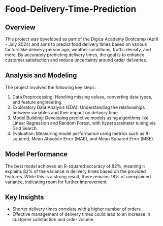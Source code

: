 # Food-Delivery-Time-Prediction

## Overview

This project was developed as part of the Digica Academy Bootcamp (April - July 2024) and aims to predict food delivery times based on various factors like delivery person age, weather conditions, traffic density, and more. By accurately predicting delivery times, the goal is to enhance customer satisfaction and reduce uncertainty around order deliveries.

## Analysis and Modeling

The project involved the following key steps:

1. Data Preprocessing: Handling missing values, converting data types, and feature engineering.
2. Exploratory Data Analysis (EDA): Understanding the relationships between variables and their impact on delivery time.
3. Model Building: Developing predictive models using algorithms like Linear Regression and Random Forest, with hyperparameter tuning via Grid Search.
4. Evaluation: Measuring model performance using metrics such as R-squared, Mean Absolute Error (MAE), and Mean Squared Error (MSE).

## Model Performance

The best model achieved an R-squared accuracy of 82%, meaning it explains 82% of the variance in delivery times based on the provided features. While this is a strong result, there remains 18% of unexplained variance, indicating room for further improvement.

## Key Insights

* Shorter delivery times correlate with a higher number of orders.
* Effective management of delivery times could lead to an increase in customer satisfaction and order volume.
